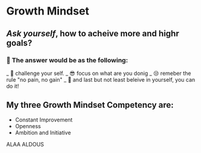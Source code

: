 # Growth Mindset
## *Ask yourself*, how to acheive more and highr goals?
### :key: The answer would be as the following:

_ :punch: challenge your self.
_ :sunglasses: focus on what are you donig
_ :unamused: remeber the rule "no pain, no gain"
_ :muscle: and  last but not least beleive in yourself, you can do it!

## My three Growth Mindset Competency are:
* Constant Improvement
* Openness
* Ambition and Initiative

ALAA ALDOUS
